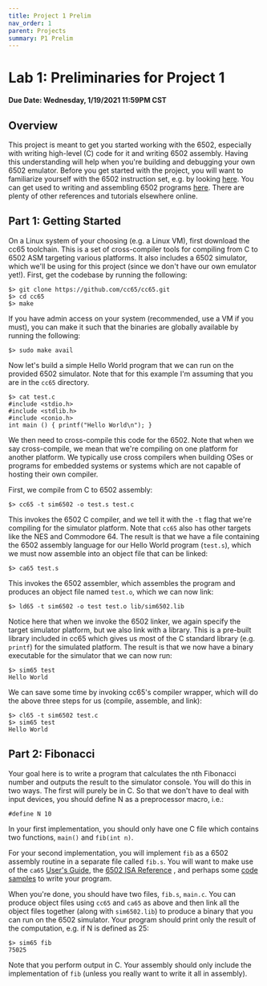 ```yaml
---
title: Project 1 Prelim
nav_order: 1
parent: Projects
summary: P1 Prelim
---
```


# Lab 1: Preliminaries for Project 1

**Due Date: Wednesday, 1/19/2021 11:59PM CST**

## Overview
This project is meant to get you started working with the 6502, especially
with writing high-level (C) code for it and writing 6502 assembly. Having
this understanding will help when you're building and debugging your own
6502 emulator. Before you get started with the project, you will want to
familiarize yourself with the 6502 instruction set, e.g. by looking
[here](http://www.obelisk.me.uk/6502/reference.html). You can get used to
writing and assembling 6502 programs
[here](http://skilldrick.github.io/easy6502/#first-program). There are
plenty of other references and tutorials elsewhere online.

## Part 1: Getting Started


On a Linux system of your choosing (e.g. a Linux VM), first download the
cc65 toolchain. This is a set of cross-compiler tools for compiling from
C to 6502 ASM targeting various platforms. It also includes a 6502
simulator, which we'll be using for this project (since we don't have our
own emulator yet!). First, get the codebase by running the following:

```
$> git clone https://github.com/cc65/cc65.git
$> cd cc65
$> make
```

If you have admin access on your system (recommended, use a VM if you must),
you can make it such that the binaries are globally available by running the
following:

```
$> sudo make avail
```

Now let's build a simple Hello World program that we can run on the provided
6502 simulator. Note that for this example I'm assuming that you are in the
`cc65` directory.

```
$> cat test.c
#include <stdio.h>
#include <stdlib.h>
#include <conio.h>
int main () { printf("Hello World\n"); }
```

We then need to cross-compile this code for the 6502. Note that when we say
cross-compile, we mean that we're compiling on one platform for another
platform. We typically use cross compilers when building OSes or programs for
embedded systems or systems which are not capable of hosting their own
compiler.

First, we compile from C to 6502 assembly:

```
$> cc65 -t sim6502 -o test.s test.c
```

This invokes the 6502 C compiler, and we tell it with the `-t` flag that we're
compiling for the simulator platform. Note that `cc65` also has other targets
like the NES and Commodore 64. The result is that we have a file containing the
6502 assembly language for our Hello World program (`test.s`), which we must
now assemble into an object file that can be linked:

```
$> ca65 test.s
```

This invokes the 6502 assembler, which assembles the program and produces an
object file named `test.o`, which we can now link:

```
$> ld65 -t sim6502 -o test test.o lib/sim6502.lib
```

Notice here that when we invoke the 6502 linker, we again specify the
target simulator platform, but we also link with a library. This is
a pre-built library included in cc65 which gives us most of the C standard
library (e.g. `printf`) for the simulated platform. The result
is that we now have a binary executable for the simulator that we can now
run:

```
$> sim65 test
Hello World
```

We can save some time by invoking cc65's compiler wrapper, which will do
the above three steps for us (compile, assemble, and link):

```
$> cl65 -t sim6502 test.c
$> sim65 test
Hello World
```

## Part 2: Fibonacci

Your goal here is to write a program that calculates the nth Fibonacci number
and outputs the result to the simulator console. You will do this in two ways.
The first will purely be in C. So that we don't have to deal with input
devices, you should define N as a preprocessor macro, i.e.:

```
#define N 10
```

In your first implementation, you should only have one C file which contains
two functions, `main()` and `fib(int n)`.

For your second implementation, you will implement `fib` as a 6502
assembly routine in a separate file called `fib.s`. You will want to
make use of the `ca65` [User's Guide](http://www.cc65.org/doc/ca65.html), the [6502 ISA Reference](http://www.obelisk.me.uk/6502/reference.html)
, and perhaps some [code samples](https://github.com/cc65/wiki/wiki/Applications-written-in-assembler-with-ca65) to write your program.

When you're done, you should have two files, `fib.s`,
`main.c`. You can produce object files using `cc65` and `ca65` as above
and then link all the object files together (along with `sim6502.lib`) to produce
a binary that you can run on the 6502 simulator. Your program should print only
the result of the computation, e.g. if N is defined as 25:

```
$> sim65 fib
75025
```

Note that you perform output in C. Your assembly should only include
the implementation of `fib` (unless you really want to write it
all in assembly).
